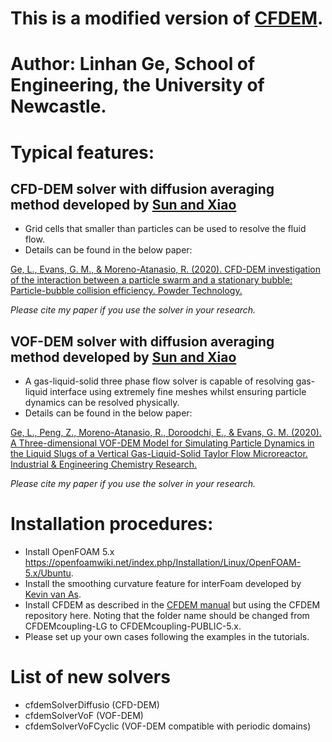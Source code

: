 # This is a modified version of [CFDEM](https://www.cfdem.com/).
# Author: Linhan Ge, School of Engineering, the University of Newcastle.
# Typical features:
## CFD-DEM solver with diffusion averaging method developed by [Sun and Xiao](https://www.sciencedirect.com/science/article/pii/S030193221500186X)
* Grid cells that smaller than particles can be used to resolve the fluid flow.
* Details can be found in the below paper:

[Ge, L., Evans, G. M., & Moreno-Atanasio, R. (2020). CFD-DEM investigation of the interaction between a particle swarm and a stationary bubble: Particle-bubble collision efficiency. Powder Technology.](https://www.sciencedirect.com/science/article/pii/S0032591020302102)


 *Please cite my paper if you use the solver in your research.*

## VOF-DEM solver with diffusion averaging method developed by [Sun and Xiao](https://www.sciencedirect.com/science/article/pii/S030193221500186X)
* A gas-liquid-solid three phase flow solver is capable of resolving gas-liquid interface using extremely fine meshes whilst ensuring particle dynamics can be resolved physically.
* Details can be found in the below paper:


[Ge, L., Peng, Z., Moreno-Atanasio, R., Doroodchi, E., & Evans, G. M. (2020). A Three-dimensional VOF-DEM Model for Simulating Particle Dynamics in the Liquid Slugs of a Vertical Gas-Liquid-Solid Taylor Flow Microreactor. Industrial & Engineering Chemistry Research.](https://pubs.acs.org/doi/abs/10.1021/acs.iecr.0c00108)


*Please cite my paper if you use the solver in your research.*

# Installation procedures:
* Install OpenFOAM 5.x https://openfoamwiki.net/index.php/Installation/Linux/OpenFOAM-5.x/Ubuntu.
* Install the smoothing curvature feature for interFoam developed by [Kevin van As](https://github.com/floquation/OF-kva_interfaceProperties).
* Install CFDEM as described in the [CFDEM manual](https://www.cfdem.com/media/CFDEM/docu/CFDEMcoupling_Manual.html) but using the CFDEM repository here. Noting that the folder name should be changed from CFDEMcoupling-LG to CFDEMcoupling-PUBLIC-5.x.
* Please set up your own cases following the examples in the tutorials.
# List of new solvers
* cfdemSolverDiffusio (CFD-DEM)
* cfdemSolverVoF (VOF-DEM)
* cfdemSolverVoFCyclic (VOF-DEM compatible with periodic domains)
